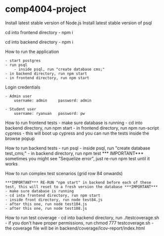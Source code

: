 # comp4004-project

Install latest stable version of Node.js
Install latest stable version of psql 

cd into frontend directory
    - npm i

cd into backend directory
    - npm i 


How to run the application

    - start postgres
    - run psql
        - inside psql, run "create database cms;"
    - in backend directory, run npm start
    - in frontend directory, run npm start

Login credentials
    
    - Admin user
        username: admin     password: admin
    
    - Student user
        username: ryanuan   password: pw


How to run frontend tests
    - make sure database is running
    - cd into backend directory, run npm start 
    - in frontend directory, run npm run-script cypress
        - this will boot up cypress and you can run the tests inside the browse popup

How to run backend tests
    - run psql
        - inside psql, run "create database test_cms;"
    - in backend directory, run npm test
    *** IMPORTANT*** sometimes you might see "Sequelize error", just re-run npm test until it works

How to run complex test scenarios (grid row 84 onwards)

    ***IMPORTANT*** RE-RUN "npm start" in backend before each of these test, this will reset to a fresh version the database ***IMPORTANT***
    - make sure database is running
    - cd into frontend directory, run npm start
    - inside front directory, run node test84.js
    - after this one, run node test104.js
    - after this one, run node test108.js

How to run test coverage
    - cd into backend directory, run ./testcoverage.sh
        - if you don't have proper permissions, run chmod 777 testcoverage.sh
    - the coverage file will be in backend/coverage/lcov-report/index.html


